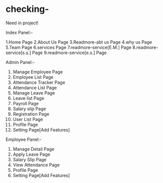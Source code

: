 # checking-

Need in project!

Index Panel:- 

  1.Home Page
  2.About Us Page
  3.Readmore-abt us Page
  4.why us Page
  5.Team Page
  6.services Page
  7.readmore-service[E.M.] Page
  8.readmore-service[s.s.] Page
  9.readmore-service[e.s.] Page
  
Admin Panel:-
  1. Manage Employee Page
  2. Employee List Page
  3. Attendance Tracker Page
  4. Attendance List Page
  5. Manage Leave Page
  6. Leave list Page
  7. Payroll Page
  8. Salary slip Page
  9. Registration Page
  10. User List Page
  11. Profile Page
  12. Setting Page[Add Features]

Employee Panel:-
  1. Manage Detail Page
  2. Apply Leave Page
  3. Salary Slip Page
  4. View Attendance Page
  5. Profile Page
  6. Setting Page[Add Features]
